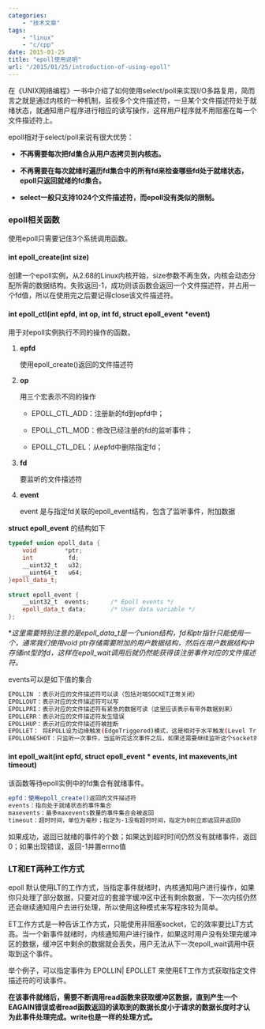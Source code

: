 ```yaml
---
categories:
    - "技术文章"
tags:
    - "linux"
    - "c/cpp"
date: 2015-01-25
title: "epoll使用说明"
url: "/2015/01/25/introduction-of-using-epoll"
---
```


在《UNIX网络编程》一书中介绍了如何使用select/poll来实现I/O多路复用，简而言之就是通过内核的一种机制，监视多个文件描述符，一旦某个文件描述符处于就绪状态，就通知用户程序进行相应的读写操作，这样用户程序就不用阻塞在每一个文件描述符上。

<!--more-->

epoll相对于select/poll来说有很大优势：

* **不再需要每次把fd集合从用户态拷贝到内核态。**

* **不再需要在每次就绪时遍历fd集合中的所有fd来检查哪些fd处于就绪状态，epoll只返回就绪的fd集合。**

* **select一般只支持1024个文件描述符，而epoll没有类似的限制。**

### epoll相关函数

使用epoll只需要记住3个系统调用函数。

#### int epoll_create(int size)

创建一个epoll实例，从2.68的Linux内核开始，size参数不再生效，内核会动态分配所需的数据结构。失败返回-1，成功则该函数会返回一个文件描述符，并占用一个fd值，所以在使用完之后要记得close该文件描述符。

#### int epoll_ctl(int epfd, int op, int fd, struct epoll_event *event)

用于对epoll实例执行不同的操作的函数。

1. **epfd**

    使用epoll_create()返回的文件描述符

2. **op**

    用三个宏表示不同的操作

    * EPOLL_CTL_ADD：注册新的fd到epfd中；
    
    * EPOLL_CTL_MOD：修改已经注册的fd的监听事件；
    
    * EPOLL_CTL_DEL：从epfd中删除指定fd；

3. **fd**

    要监听的文件描述符

4. **event**

    event 是与指定fd关联的epoll_event结构，包含了监听事件，附加数据
    
**struct epoll_event** 的结构如下

```cpp
typedef union epoll_data {
    void        *ptr;
    int          fd;
    __uint32_t   u32;
    __uint64_t   u64;
}epoll_data_t;
 
struct epoll_event {
    __uint32_t  events;      /* Epoll events */
    epoll_data_t data;       /* User data variable */
};
```

**这里需要特别注意的是epoll_data_t是一个union结构，fd和ptr指针只能使用一个，通常我们使用void *ptr存储需要附加的用户数据结构，然后在用户数据结构中存储int型的fd，这样在epoll_wait调用后就仍然能获得该注册事件对应的文件描述符。**

events可以是如下值的集合

```bash
EPOLLIN ：表示对应的文件描述符可以读（包括对端SOCKET正常关闭）
EPOLLOUT：表示对应的文件描述符可以写
EPOLLPRI：表示对应的文件描述符有紧急的数据可读（这里应该表示有带外数据到来）
EPOLLERR：表示对应的文件描述符发生错误
EPOLLHUP：表示对应的文件描述符被挂断
EPOLLET： 将EPOLL设为边缘触发(EdgeTriggered)模式，这是相对于水平触发(Level Triggered)来说的
EPOLLONESHOT：只监听一次事件，当监听完这次事件之后，如果还需要继续监听这个socket的话，需要再次把这个socket加入到EPOLL队列里
```

#### int epoll_wait(int epfd, struct epoll_event * events, int maxevents,int timeout)

该函数等待epoll实例中的fd集合有就绪事件。

```bash
epfd：使用epoll_create()返回的文件描述符
events：指向处于就绪状态的事件集合
maxevents：最多maxevents数量的事件集合会被返回
timeout：超时时间，单位为毫秒；指定为-1没有超时时间，指定为0则立即返回并返回0
```

如果成功，返回已就绪的事件的个数；如果达到超时时间仍然没有就绪事件，返回0；如果出现错误，返回-1并置errno值

### LT和ET两种工作方式

epoll 默认使用LT的工作方式，当指定事件就绪时，内核通知用户进行操作，如果你只处理了部分数据，只要对应的套接字缓冲区中还有剩余数据，下一次内核仍然还会继续通知用户去进行处理，所以使用这种模式来写程序较为简单。

ET工作方式是一种告诉工作方式，只能使用非阻塞socket，它的效率要比LT方式高。当一个新事件就绪时，内核通知用户进行操作，如果这时用户没有处理完缓冲区的数据，缓冲区中剩余的数据就会丢失，用户无法从下一次epoll_wait调用中获取到这个事件。

举个例子，可以指定事件为 EPOLLIN| EPOLLET 来使用ET工作方式获取指定文件描述符的可读事件。

**在该事件就绪后，需要不断调用read函数来获取缓冲区数据，直到产生一个EAGAIN错误或者read函数返回的读取到的数据长度小于请求的数据长度时才认为此事件处理完成。write也是一样的处理方式。**